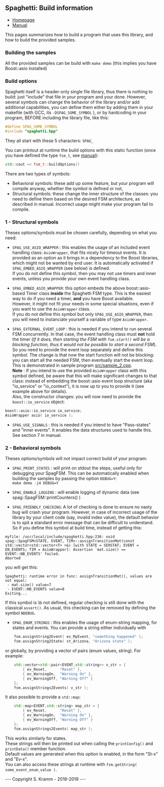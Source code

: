 
## Spaghetti: Build information

- [Homepage](https://github.com/skramm/spaghetti)
- [Manual](spaghetti_manual.md)

This pages summarizes how to build a program that uses this library, and how to build the provided samples.

### Building the samples


All the provided samples can be build with
`make demo`
(this implies you have Boost::asio installed)


### Build options

Spaghetti itself is a header-only single file library, thus there is nothing to build:
just "include" that file in your program and your done.
However, several symbols can change the behavior of the library and/or add additional capabilities, you can define them either by adding them in your makefile
(with GCC, its `-DSPAG_SOME_SYMBOL` ), or by hardcoding in your program, BEFORE including the library file, like this:

```C++
#define SPAG_SOME_SYMBOL
#include "spaghetti.hpp"
```

They all start with these 5 characters: `SPAG_`

You can printout at runtime the build options with this static function (once you have defined the type `fsm_t`, see [manual](spaghetti_manual.md#showcase1)):
```C++
std::cout << fsm_t::buildOptions()
```

There are two types of symbols:
* Behavioral symbols: these add up some feature, but your program will compile anyway, whether the symbol is defined or not,
* Structural symbols: these change the inner structure of the classes:
you need to define them based on the desired FSM architecture, as described in manual.
Incorrect usage might make your program fail to compile.


### 1 - Structural symbols

Theses options/symbols must be chosen carefully, depending on what you need:

* `SPAG_USE_ASIO_WRAPPER` : this enables the usage of an included event handling class: `AsioWrapper`, that fits nicely for timeout events.
It is provided as an option as it brings in a dependency to the Boost libraries, which might not be wanted by end user.
It is automatically activated if `SPAG_EMBED_ASIO_WRAPPER` (see below) is defined.<br>
If you do not define this symbol, then you may not use timers and inner events, unless you provide your own event handling class.

* `SPAG_EMBED_ASIO_WRAPPER`: this option embeds the above boost::asio-based Timer class **inside** the Spaghetti FSM type.
This is the easiest way to do if you need a timer, **and** you have Boost available.<br>
However, it might not fit your needs in some special situations, even if you want to use the `AsioWrapper` class.<br>
If you do not define this symbol but only `SPAG_USE_ASIO_WRAPPER`, then you will need to instanciate yourself a variable of type
`AsioWrapper`.

* `SPAG_EXTERNAL_EVENT_LOOP` : this is needed if you intend to run several FSM concurrently.
In that case, the event handling class must **not** hold the timer
(*If it does, then starting the FSM with `fsm.start()` will be a blocking function, thus it would not be possible to start a second FSM*).<br>
So you need to provide the event loop separately and define this symbol.
The change is that now the start function will not be blocking:
you can start all the needed FSM, then eventually start the event loop.
This is demonstrated in sample program [src/sample_2.cpp](../../../tree/master/src/sample_2.cpp).<br>
**Note** : If you intend to use the provided `AsioWrapper` class with this symbol defined, be aware that this will make significant
changes to that class: instead of embedding the boost::asio event loop structure (aka "io_service" or "io_context"), it is now up
to you to provide it (see example above for details).<br>
Also, the constructor changes: you will now need to provide the `boost::io_service` object:
```C++
boost::asio::io_service io_service;
AsioWrapper asio( io_service );
```

* `SPAG_USE_SIGNALS` : this is needed if you intend to have "Pass-states" and "inner events".
It enables the data structures used to handle this.
See section 7 in manual.

### 2 - Behavioral symbols

Theses options/symbols will not impact correct build of your program:

* `SPAG_PRINT_STATES` : will print on stdout the steps, useful only for debugging your SpagFSM.
This can be automatically enabled when building the samples by passing the option `DEBUG=Y`:<br>
`make demo -j4 DEBUG=Y`

* `SPAG_ENABLE_LOGGING` : will enable logging of dynamic data (see spag::SpagFSM::printCounters() )

* `SPAG_FRIENDLY_CHECKING`: A lot of checking is done to ensure no nasty bug will crash your program.
However, in case of incorrect usage of the library by your client code (say, invalid index value),
the default behavior is to spit a standard error message that can be difficult to understand.
So if you define this symbol at build time, instead of getting this:
```
myfile: /usr/local/include/spaghetti.hpp:236: void spag::SpagFSM<STATE, EVENT, TIM>::assignTransitionMat(const std::vector<std::vector<T> >&) [with STATE = SERSTAT; EVENT = EN_EVENTS; TIM = AsioWrapper]: Assertion `mat.size() == EVENT::NB_EVENTS' failed.
Aborted
```
you will get this:
```
Spaghetti: runtime error in func: assignTransitionMat(), values are not equal:
 - mat.size() value=7
 - EVENT::NB_EVENTS value=8
Exiting...
```
If this symbol is \b not defined, regular checking is still done with the classical `assert()`.
As usual, this checking can be removed by defining the symbol `NDEBUG`.

* `SPAG_ENUM_STRINGS` : this enables the usage of enum-string mapping, for states and events.
You can provide a string either individually with
```C++
	fsm.assignString2Event( ev_MyEvent, "something happened" );
	fsm.assignString2State( st_Arizona, "Arizona state" );
```
or globally, by providing a vector of pairs (enum values, string).
For example:
```C++
	std::vector<std::pair<EVENT,std::string>> v_str = {
		{ ev_Reset,      "Reset" },
		{ ev_WarningOn,  "Warning On" },
		{ ev_WarningOff, "Warning Off" }
	};
	fsm.assignStrings2Events( v_str );
```
It also possible to provide a `std::map`:
```C++
	std::map<EVENT,std::string> map_str = {
		{ ev_Reset,      "Reset" },
		{ ev_WarningOn,  "Warning On" },
		{ ev_WarningOff, "Warning Off" }
	};
	fsm.assignStrings2Events( map_str );
```
This works similarly for states.
<br>
These strings will then be printed out when calling the `printConfig()` and `printData()` member function.
<br>
Default values are generated when this option is enabled, in the form "St-x" and "Ev-x".
<br>
You can also access these strings at runtime with `fsm.getString( some_event_enum_value )`.


--- Copyright S. Kramm - 2018-2019 ---
